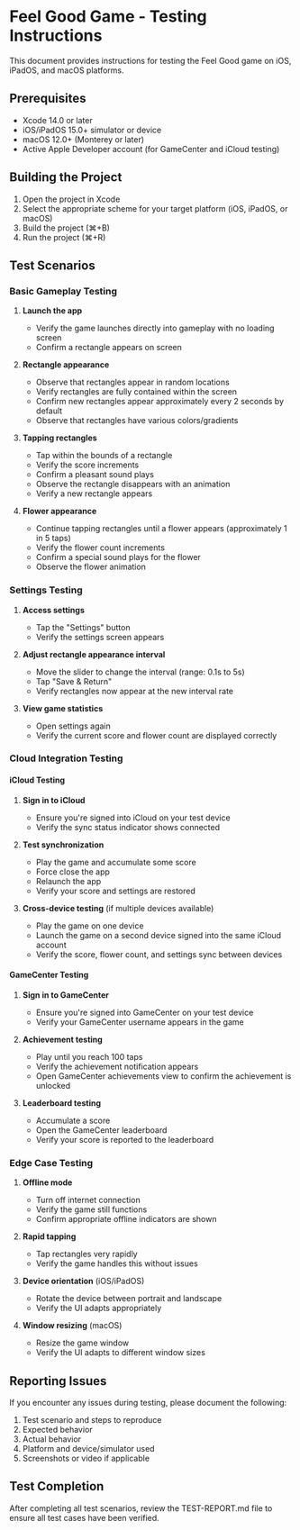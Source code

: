 # Feel Good Game - Testing Instructions

This document provides instructions for testing the Feel Good game on iOS, iPadOS, and macOS platforms.

## Prerequisites
- Xcode 14.0 or later
- iOS/iPadOS 15.0+ simulator or device
- macOS 12.0+ (Monterey or later)
- Active Apple Developer account (for GameCenter and iCloud testing)

## Building the Project
1. Open the project in Xcode
2. Select the appropriate scheme for your target platform (iOS, iPadOS, or macOS)
3. Build the project (⌘+B)
4. Run the project (⌘+R)

## Test Scenarios

### Basic Gameplay Testing
1. **Launch the app**
   - Verify the game launches directly into gameplay with no loading screen
   - Confirm a rectangle appears on screen

2. **Rectangle appearance**
   - Observe that rectangles appear in random locations
   - Verify rectangles are fully contained within the screen
   - Confirm new rectangles appear approximately every 2 seconds by default
   - Observe that rectangles have various colors/gradients

3. **Tapping rectangles**
   - Tap within the bounds of a rectangle
   - Verify the score increments
   - Confirm a pleasant sound plays
   - Observe the rectangle disappears with an animation
   - Verify a new rectangle appears

4. **Flower appearance**
   - Continue tapping rectangles until a flower appears (approximately 1 in 5 taps)
   - Verify the flower count increments
   - Confirm a special sound plays for the flower
   - Observe the flower animation

### Settings Testing
1. **Access settings**
   - Tap the "Settings" button
   - Verify the settings screen appears

2. **Adjust rectangle appearance interval**
   - Move the slider to change the interval (range: 0.1s to 5s)
   - Tap "Save & Return"
   - Verify rectangles now appear at the new interval rate

3. **View game statistics**
   - Open settings again
   - Verify the current score and flower count are displayed correctly

### Cloud Integration Testing

#### iCloud Testing
1. **Sign in to iCloud**
   - Ensure you're signed into iCloud on your test device
   - Verify the sync status indicator shows connected

2. **Test synchronization**
   - Play the game and accumulate some score
   - Force close the app
   - Relaunch the app
   - Verify your score and settings are restored

3. **Cross-device testing** (if multiple devices available)
   - Play the game on one device
   - Launch the game on a second device signed into the same iCloud account
   - Verify the score, flower count, and settings sync between devices

#### GameCenter Testing
1. **Sign in to GameCenter**
   - Ensure you're signed into GameCenter on your test device
   - Verify your GameCenter username appears in the game

2. **Achievement testing**
   - Play until you reach 100 taps
   - Verify the achievement notification appears
   - Open GameCenter achievements view to confirm the achievement is unlocked

3. **Leaderboard testing**
   - Accumulate a score
   - Open the GameCenter leaderboard
   - Verify your score is reported to the leaderboard

### Edge Case Testing
1. **Offline mode**
   - Turn off internet connection
   - Verify the game still functions
   - Confirm appropriate offline indicators are shown

2. **Rapid tapping**
   - Tap rectangles very rapidly
   - Verify the game handles this without issues

3. **Device orientation** (iOS/iPadOS)
   - Rotate the device between portrait and landscape
   - Verify the UI adapts appropriately

4. **Window resizing** (macOS)
   - Resize the game window
   - Verify the UI adapts to different window sizes

## Reporting Issues
If you encounter any issues during testing, please document the following:
1. Test scenario and steps to reproduce
2. Expected behavior
3. Actual behavior
4. Platform and device/simulator used
5. Screenshots or video if applicable

## Test Completion
After completing all test scenarios, review the TEST-REPORT.md file to ensure all test cases have been verified.

